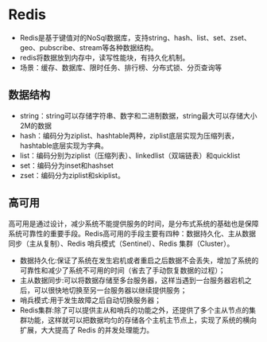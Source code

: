 # Redis
- Redis是基于键值对的NoSql数据库，支持string、hash、list、set、zset、geo、pubscribe、stream等各种数据结构。
- redis将数据放到内存中，读写性能块，有持久化机制。
- 场景：缓存、数据库、限时任务、排行榜、分布式锁、分页查询等

## 数据结构
- string：string可以存储字符串、数字和二进制数据，string最大可以存储大小2M的数据
- hash：编码分为ziplist、hashtable两种，ziplist底层实现为压缩列表，hashtable底层实现为字典。
- list：编码分别为ziplist（压缩列表）、linkedlist（双端链表）和quicklist
- set：编码分为inset和hashset
- zset：编码分为ziplist和skiplist。

## 高可用
高可用是通过设计，减少系统不能提供服务的时间，是分布式系统的基础也是保障系统可靠性的重要手段。Redis高可用的手段主要有四种：数据持久化、主从数据同步（主从复制）、Redis 哨兵模式（Sentinel）、Redis 集群（Cluster）。
- 数据持久化:保证了系统在发生宕机或者重启之后数据不会丢失，增加了系统的可靠性和减少了系统不可用的时间（省去了手动恢复数据的过程）；
- 主从数据同步:可以将数据存储至多台服务器，这样当遇到一台服务器宕机之后，可以很快地切换至另一台服务器以继续提供服务；
- 哨兵模式:用于发生故障之后自动切换服务器；
- Redis集群:除了可以提供主从和哨兵的功能之外，还提供了多个主从节点的集群功能，这样就可以把数据均匀的存储各个主机主节点上，实现了系统的横向扩展，大大提高了 Redis 的并发处理能力。

